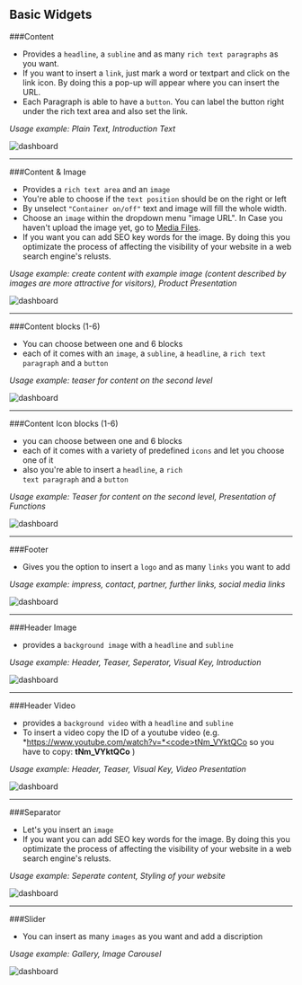 Basic Widgets
----

###Content
- Provides a <code>headline</code>, a <code>subline</code> and as many <code>rich text paragraphs</code> as you want.
- If you want to insert a <code>link</code>, just mark a word or textpart and click on the link icon. By doing this a pop-up will appear where you can insert the URL.
- Each Paragraph is able to have a <code>button</code>. You can label the button right under the rich text area and also set the link.

*Usage example: Plain Text, Introduction Text*

![dashboard](./images/content.png)

___

###Content & Image
- Provides a <code>rich text area</code> and an <code>image</code>
- You're able to choose if the <code>text position</code> should be on the right or left
- By unselect <code>"Container on/off"</code> text and image will fill the whole width.
- Choose an <code>image</code> within the dropdown menu "image URL". In Case you haven't upload the image yet, go to [Media Files](http://doro.app-transporter.com.staging-1.oneba.se/de/help/default/index?file=firststeps/mediafiles.md).
- If you want you can add SEO key words for the image. By doing this you optimizate the process of affecting the visibility of your website in a web search engine's relusts.

*Usage example: create content with example image (content described by images are more attractive for visitors), Product Presentation*

![dashboard](./images/contentandimage.png)

___

###Content blocks (1-6)
- You can choose between one and 6 blocks
- each of it comes with an <code>image</code>, a <code>subline</code>, a <code>headline</code>, a <code>rich text paragraph</code> and a <code>button</code>

*Usage example: teaser for content on the second level*

![dashboard](./images/6block_img.png)

___

###Content Icon blocks (1-6)
- you can choose between one and 6 blocks
- each of it comes with a variety of predefined <code>icons</code> and let you choose one of it
- also you're able to insert a <code>headline</code>, a <code>rich text paragraph</code> and a <code>button</code>

*Usage example: Teaser for content on the second level, Presentation of Functions*

![dashboard](./images/6block_icon.png)

___

###Footer
- Gives you the option to insert a <code>logo</code> and as many <code>links</code> you want to add

*Usage example: impress, contact, partner, further links, social media links*

![dashboard](./images/footer.png)
___

###Header Image
- provides a <code>background image</code> with a <code>headline</code> and <code>subline</code>

*Usage example: Header, Teaser, Seperator, Visual Key, Introduction*

![dashboard](./images/header_image.png)

___

###Header Video
- provides a <code>background video</code> with a <code>headline</code> and <code>subline</code>
- To insert a video copy the ID of a youtube video (e.g. *https://www.youtube.com/watch?v=*<code>tNm_VYktQCo</code> so you have to copy: **tNm_VYktQCo** )

*Usage example: Header, Teaser, Visual Key, Video Presentation*

![dashboard](./images/header_video.png)

___

###Separator
- Let's you insert an <code>image</code>
- If you want you can add SEO key words for the image. By doing this you optimizate the process of affecting the visibility of your website in a web search engine's relusts.

*Usage example: Seperate content, Styling of your website*

![dashboard](./images/separator.png)

___

###Slider
- You can insert as many <code>images</code> as you want and add a discription

*Usage example: Gallery, Image Carousel*

![dashboard](./images/slider.png)
